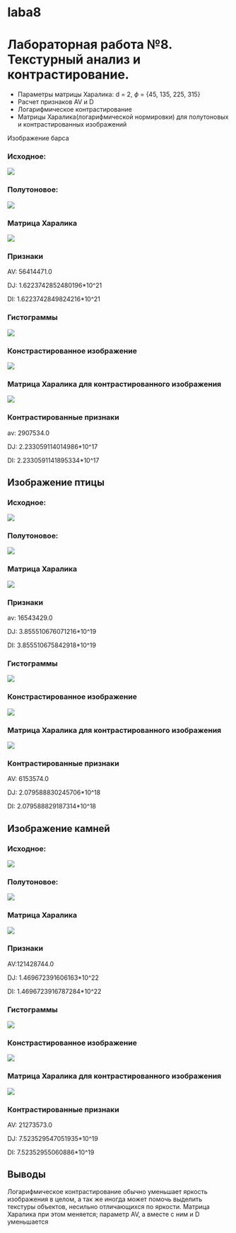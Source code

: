 # laba8
# Лабораторная работа №8. Текстурный анализ и контрастирование.
- Параметры матрицы Харалика: d = 2, $\phi$ = {45, 135, 225, 315}
- Расчет признаков AV и D
- Логарифмическое контрастирование
- Матрицы Харалика(логарифмической нормировки) для полутоновых и контрастированных изображений

Изображение барса

### Исходное:

![](assets/1.jpg)

### Полутоновое:

![](halftone/1.jpg)

### Матрица Харалика

![](hararic/1.jpg)

### Признаки
AV: 56414471.0

DJ: 1.6223742852480196*10^21

DI: 1.6223742849824216*10^21


### Гистограммы
![](histo/1.png)

### Констрастированное изображение
![](contrasted/1.jpg)

### Матрица Харалика для контрастированного изображения
![](harariccontrast/1.jpg)

### Контрастированные признаки

av: 2907534.0

DJ: 2.233059114014986*10^17

DI: 2.2330591141895334*10^17


##  Изображение птицы
### Исходное:

![](assets/2.jpg)

### Полутоновое:

![](halftone/2.jpg)

### Матрица Харалика

![](hararic/2.jpg)

### Признаки
av: 16543429.0

DJ: 3.855510676071216*10^19

DI: 3.855510675842918*10^19

### Гистограммы
![](histo/2.png)

### Констрастированное изображение
![](contrasted/2.jpg)

### Матрица Харалика для контрастированного изображения
![](harariccontrast/2.jpg)

### Контрастированные признаки

AV: 6153574.0

DJ: 2.079588830245706*10^18

DI: 2.079588829187314*10^18

##  Изображение камней
### Исходное:

![](assets/3.jpg)

### Полутоновое:

![](halftone/3.jpg)

### Матрица Харалика

![](hararic/3.jpg)

### Признаки
AV:121428744.0

DJ: 1.469672391606163*10^22

DI: 1.4696723916787284*10^22

### Гистограммы
![](histo/3.png)

### Констрастированное изображение
![](contrasted/3.jpg)

### Матрица Харалика для контрастированного изображения
![](harariccontrast/3.jpg)

### Контрастированные признаки

AV: 21273573.0

DJ: 7.523529547051935*10^19

DI: 7.52352955060886*10^19


## Выводы
Логарифмическое контрастирование обычно уменьшает яркость изображения в целом, а так же иногда может помочь выделить текстуры объектов, несильно отличающихся по яркости. Матрица Харалика при этом меняется; параметр AV, а вместе с ним и D уменьшается
